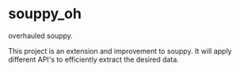 # souppy_oh
overhauled souppy.

This project is an extension and improvement to souppy. It will apply different API's to efficiently extract the desired data.
